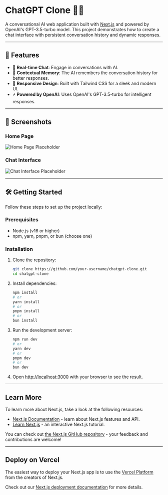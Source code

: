 # ChatGPT Clone 🤖💬

A conversational AI web application built with [Next.js](https://nextjs.org) and powered by OpenAI's GPT-3.5-turbo model. This project demonstrates how to create a chat interface with persistent conversation history and dynamic responses.

---

## 🚀 Features

- 🌟 **Real-time Chat**: Engage in conversations with AI.
- 🧠 **Contextual Memory**: The AI remembers the conversation history for better responses.
- 🎨 **Responsive Design**: Built with Tailwind CSS for a sleek and modern UI.
- ⚡ **Powered by OpenAI**: Uses OpenAI's GPT-3.5-turbo for intelligent responses.

---

## 📸 Screenshots

### Home Page
![Home Page Placeholder](https://via.placeholder.com/800x400?text=Home+Page+Screenshot)

### Chat Interface
![Chat Interface Placeholder](https://via.placeholder.com/800x400?text=Chat+Interface+Screenshot)

---

## 🛠️ Getting Started

Follow these steps to set up the project locally:

### Prerequisites
- Node.js (v16 or higher)
- npm, yarn, pnpm, or bun (choose one)

### Installation

1. Clone the repository:
   ```bash
   git clone https://github.com/your-username/chatgpt-clone.git
   cd chatgpt-clone
   ```

2. Install dependencies:
   ```bash
   npm install
   # or
   yarn install
   # or
   pnpm install
   # or
   bun install
   ```

3. Run the development server:
   ```bash
   npm run dev
   # or
   yarn dev
   # or
   pnpm dev
   # or
   bun dev
   ```

4. Open [http://localhost:3000](http://localhost:3000) with your browser to see the result.

---

## Learn More

To learn more about Next.js, take a look at the following resources:

- [Next.js Documentation](https://nextjs.org/docs) - learn about Next.js features and API.
- [Learn Next.js](https://nextjs.org/learn) - an interactive Next.js tutorial.

You can check out [the Next.js GitHub repository](https://github.com/vercel/next.js) - your feedback and contributions are welcome!

---

## Deploy on Vercel

The easiest way to deploy your Next.js app is to use the [Vercel Platform](https://vercel.com/new?utm_medium=default-template&filter=next.js&utm_source=create-next-app&utm_campaign=create-next-app-readme) from the creators of Next.js.

Check out our [Next.js deployment documentation](https://nextjs.org/docs/app/building-your-application/deploying) for more details.
